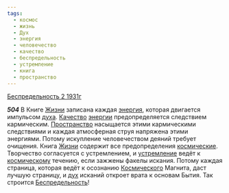 ```yaml
---
tags:
  - космос
  - жизнь
  - Дух
  - энергия
  - человечество
  - качество
  - беспредельность
  - устремление
  - книга
  - пространство
---
```


[Беспредельность 2 1931г](https://127.0.0.1:4002/agni/1931)

___504___
В Книге [Жизни](../../../tags/#жизнь) записана каждая [энергия](../../../tags/#энергия), которая двигается импульсом [духа](../../../tags/#Дух). [Качество](../../../tags/#качество) [энергии](../../../tags/#энергия) предопределяется следствием кармическим. [Пространство](../../../tags/#пространство) насыщается этими кармическими следствиями и каждая атмосферная струя напряжена этими энергиями. Потому искупление человечеством деяний требует очищения. Книга [Жизни](../../../tags/#жизнь) содержит все предопределения [космические](../../../tags/#космос). Творчество согласуется с устремлением, и [устремление](../../../tags/#устремление) ведёт к [космическому](../../../tags/#космос) течению, если зажжены факелы искания. Потому каждая страница, которая ведёт к осознанию [Космического](../../../tags/#космос) Магнита, даст лучшую страницу, и [дух](../../../tags/#Дух) исканий откроет врата к основам Бытия. Так строится [Беспредельность](../../../tags/#беспредельность)!   

